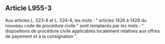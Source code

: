 Article L955-3
----
Aux articles L. 523-8 et L. 524-6, les mots : " articles 1426 à 1429 du nouveau
code de procédure civile " sont remplacés par les mots : " dispositions de
procédure civile applicables localement relatives aux offres de payement et à la
consignation ".
